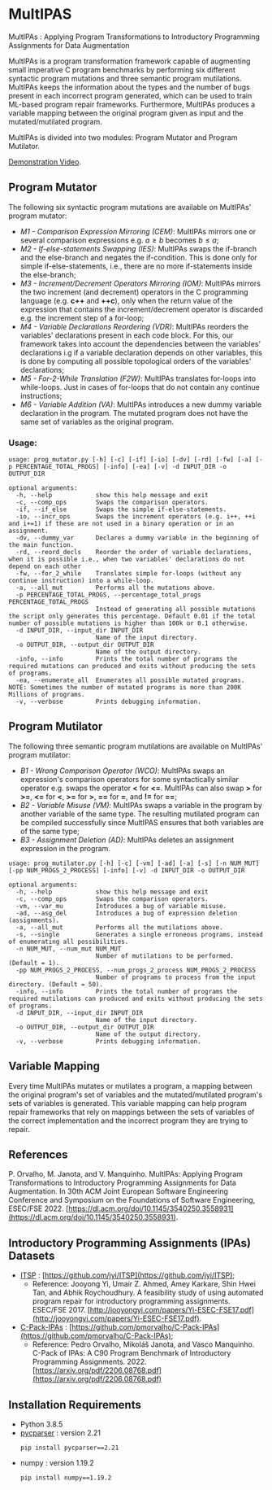 # MultIPAS

MultIPAs : Applying Program Transformations to Introductory Programming Assignments for Data Augmentation

MultIPAs is a program transformation framework capable of augmenting small imperative C program benchmarks by performing six different syntactic program mutations and three semantic program mutilations.
MultIPAs keeps the information about the types and the number of bugs present in each incorrect program generated, which can be used to train ML-based program repair frameworks. Furthermore, MultIPAs produces a variable mapping between the original program given as input and the mutated/mutilated program.

MultIPAs is divided into two modules: Program Mutator and Program Mutilator.

[Demonstration Video](https://arsr.inesc-id.pt/~pmorvalho/MultIPAs-demo.html).

## Program Mutator

The following six syntactic program mutations are available on MultIPAs' program mutator:

+ _M1 - Comparison Expression Mirroring (CEM)_: MultIPAs mirrors one or several comparison expressions e.g. $a \ge b$ becomes $b \le a$;
+ _M2 - If-else-statements Swapping (IES)_: MultIPAs swaps the if-branch and the else-branch and negates the if-condition. This is done only for simple if-else-statements, i.e., there are no more if-statements inside the else-branch;
+ _M3 - Increment/Decrement Operators Mirroring (IOM)_: MultIPAs mirrors the two increment (and decrement) operators in the C programming language (e.g. **c++** and **++c**), only when the return value of the expression that contains the increment/decrement operator is discarded e.g. the increment step of a for-loop;
+ _M4 - Variable Declarations Reordering (VDR)_: MultIPAs reorders the variables' declarations present in each code block. For this, our framework takes into account the dependencies between the variables' declarations i.g if a variable declaration depends on other variables, this is done by computing all possible topological orders of the variables' declarations;
+ _M5 - For-2-While Translation (F2W)_: MultIPAs translates for-loops into while-loops. Just in cases of for-loops that do not contain any continue instructions;
+ _M6 - Variable Addition (VA)_: MultIPAs introduces a new dummy variable declaration in the program. The mutated program does not have the same set of variables as the original program.

### Usage:

```
usage: prog_mutator.py [-h] [-c] [-if] [-io] [-dv] [-rd] [-fw] [-a] [-p PERCENTAGE_TOTAL_PROGS] [-info] [-ea] [-v] -d INPUT_DIR -o OUTPUT_DIR 

optional arguments:
  -h, --help            show this help message and exit
  -c, --comp_ops        Swaps the comparison operators.
  -if, --if_else        Swaps the simple if-else-statements.
  -io, --incr_ops       Swaps the increment operators (e.g. i++, ++i and i+=1) if these are not used in a binary operation or in an assignment.
  -dv, --dummy_var      Declares a dummy variable in the beginning of the main function.
  -rd, --reord_decls    Reorder the order of variable declarations, when it is possible i.e., when two variables' declarations do not depend on each other
  -fw, --for_2_while    Translates simple for-loops (without any continue instruction) into a while-loop.
  -a, --all_mut         Performs all the mutations above.
  -p PERCENTAGE_TOTAL_PROGS, --percentage_total_progs PERCENTAGE_TOTAL_PROGS
                        Instead of generating all possible mutations the script only generates this percentage. Default 0.01 if the total number of possible mutations is higher than 100k or 0.1 otherwise.
  -d INPUT_DIR, --input_dir INPUT_DIR
                        Name of the input directory.
  -o OUTPUT_DIR, --output_dir OUTPUT_DIR
                        Name of the output directory.
  -info, --info         Prints the total number of programs the required mutations can produced and exits without producing the sets of programs.
  -ea, --enumerate_all  Enumerates all possible mutated programs. NOTE: Sometimes the number of mutated programs is more than 200K Millions of programs.
  -v, --verbose         Prints debugging information.
```

## Program Mutilator

The following three semantic program mutilations are available on MultIPAs' program mutilator:

+ _B1 - Wrong Comparison Operator (WCO)_: MultIPAs swaps an expression's comparison operators for some syntactically similar operator e.g. swaps the operator **<** for **<=**. MultIPAs can also swap **>** for **>=**, **<=** for **<**, **>=** for **>**, **==** for **=**, and **!=** for **==**;
+ _B2 - Variable Misuse (VM)_: MultIPAs swaps a variable in the program by another variable of the same type. The resulting mutilated program can be compiled successfully since MultIPAS ensures that both variables are of the same type;
+ _B3 - Assignment Deletion (AD)_: MultIPAs deletes an assignment expression in the program.


```
usage: prog_mutilator.py [-h] [-c] [-vm] [-ad] [-a] [-s] [-n NUM_MUT] [-pp NUM_PROGS_2_PROCESS] [-info] [-v] -d INPUT_DIR -o OUTPUT_DIR 

optional arguments:
  -h, --help            show this help message and exit
  -c, --comp_ops        Swaps the comparison operators.
  -vm, --var_mu         Introduces a bug of variable misuse.
  -ad, --asg_del        Introduces a bug of expression deletion (assignments).
  -a, --all_mut         Performs all the mutilations above.
  -s, --single          Generates a single erroneous programs, instead of enumerating all possibilities.
  -n NUM_MUT, --num_mut NUM_MUT
                        Number of mutilations to be performed. (Default = 1).
  -pp NUM_PROGS_2_PROCESS, --num_progs_2_process NUM_PROGS_2_PROCESS
                        Number of programs to process from the input directory. (Default = 50).
  -info, --info         Prints the total number of programs the required mutilations can produced and exits without producing the sets of programs.
  -d INPUT_DIR, --input_dir INPUT_DIR
                        Name of the input directory.
  -o OUTPUT_DIR, --output_dir OUTPUT_DIR
                        Name of the output directory.
  -v, --verbose         Prints debugging information.
```


## Variable Mapping

Every time MultIPAs mutates or mutilates a program, a mapping between the original program's set of variables and the mutated/mutilated program's sets of variables is generated. This variable mapping can help program repair frameworks that rely on mappings between the sets of variables of the correct implementation and the incorrect program they are trying to repair.

## References

P. Orvalho, M. Janota, and V. Manquinho. MultIPAs: Applying Program Transformations to Introductory Programming Assignments for Data Augmentation. In 30th ACM Joint European Software Engineering Conference and Symposium on the Foundations of Software Engineering, ESEC/FSE 2022. [https://dl.acm.org/doi/10.1145/3540250.3558931](https://dl.acm.org/doi/10.1145/3540250.3558931).

## Introductory Programming Assignments (IPAs) Datasets 

+ [ITSP](https://github.com/pmorvalho/MultIPAs/tree/main/itsp/correct_submissions/year-1) : [https://github.com/jyi/ITSP](https://github.com/jyi/ITSP);
    - Reference: Jooyong Yi, Umair Z. Ahmed, Amey Karkare, Shin Hwei Tan, and Abhik Roychoudhury. A feasibility study of using automated program repair for introductory programming assignments. ESEC/FSE 2017. [http://jooyongyi.com/papers/Yi-ESEC-FSE17.pdf](http://jooyongyi.com/papers/Yi-ESEC-FSE17.pdf).
+ [C-Pack-IPAs](https://github.com/pmorvalho/C-Pack-IPAs) : [https://github.com/pmorvalho/C-Pack-IPAs](https://github.com/pmorvalho/C-Pack-IPAs);
    - Reference: Pedro Orvalho, Mikoláš Janota, and Vasco Manquinho. C-Pack of IPAs: A C90 Program Benchmark of Introductory Programming Assignments. 2022. [https://arxiv.org/pdf/2206.08768.pdf](https://arxiv.org/pdf/2206.08768.pdf) 

## Installation Requirements

+ Python 3.8.5
+ [pycparser](https://github.com/eliben/pycparser) : version 2.21
  ```
  pip install pycparser==2.21
  ```
+ numpy : version 1.19.2
  ```
  pip install numpy==1.19.2
  ```
